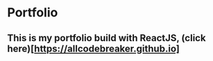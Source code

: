 # Portfolio
## This is my portfolio build with ReactJS, (click here)[https://allcodebreaker.github.io]

